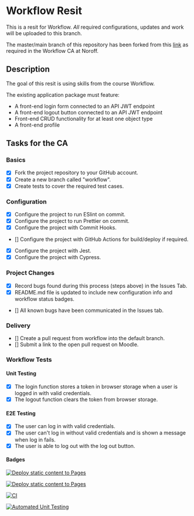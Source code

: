 # Workflow Resit

This is a resit for Workflow. _All_ required configurations, updates and work will be uploaded to this branch.

The master/main branch of this repository has been forked from this [link](https://github.com/noroffFEU/social-media-client) as required in the Workflow CA at Noroff.

## Description

The goal of this resit is using skills from the course Workflow.

The existing application package must feature:

- A front-end login form connected to an API JWT endpoint
- A front-end logout button connected to an API JWT endpoint
- Front-end CRUD functionality for at least one object type
- A front-end profile

## Tasks for the CA

### Basics

- [x] Fork the project repository to your GitHub account.
- [x] Create a new branch called "workflow".
- [x] Create tests to cover the required test cases.

### Configuration

- [x] Configure the project to run ESlint on commit.
- [x] Configure the project to run Prettier on commit.
- [x] Configure the project with Commit Hooks.
- [] Configure the project with GitHub Actions for build/deploy if required.
- [x] Configure the project with Jest.
- [x] Configure the project with Cypress.

### Project Changes

- [x] Record bugs found during this process (steps above) in the Issues Tab.
- [x] README.md file is updated to include new configuration info and workflow status badges.
- [] All known bugs have been communicated in the Issues tab.

### Delivery

- [] Create a pull request from workflow into the default branch.
- [] Submit a link to the open pull request on Moodle.

### Workflow Tests

#### Unit Testing

- [x] The login function stores a token in browser storage when a user is logged in with valid credentials.
- [x] The logout function clears the token from browser storage.

#### E2E Testing

- [x] The user can log in with valid credentials.
- [x] The user can't log in without valid credentials and is shown a message when log in fails.
- [x] The user is able to log out with the log out button.

#### Badges

[![Deploy static content to Pages](https://github.com/tonjetj/workflow-resit/actions/workflows/pages.yml/badge.svg?branch=workflow)](https://github.com/tonjetj/workflow-resit/actions/workflows/pages.yml)

[![Deploy static content to Pages](https://github.com/tonjetj/workflow-resit/actions/workflows/pages.yml/badge.svg?branch=master)](https://github.com/tonjetj/workflow-resit/actions/workflows/pages.yml)

[![CI](https://github.com/tonjetj/workflow-resit/actions/workflows/workflowtest.yml/badge.svg)](https://github.com/tonjetj/workflow-resit/actions/workflows/workflowtest.yml)

[![Automated Unit Testing](https://github.com/tonjetj/workflow-resit/actions/workflows/unit-test.yml/badge.svg)](https://github.com/tonjetj/workflow-resit/actions/workflows/unit-test.yml)